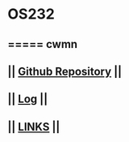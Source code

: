 # OS232
=====
cwmn
-
|| [Github Repository](https://github.com/caturwmn/os232) ||
-
|| [Log](TXT/mylog.txt) ||
-
|| [LINKS](LINKS/) ||
-
